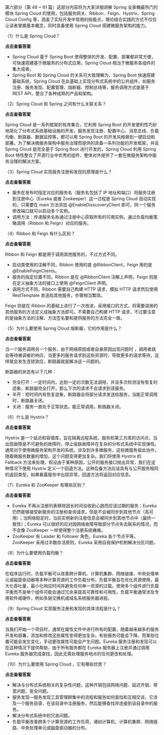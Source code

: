 第六部分（第 49 ~ 61 篇）这部分内容将为大家详细讲解 Spring 全家桶最热门的模块 Spring Cloud
的使用，包括服务网关、Ribbon、Feign、Hystrix、Spring Cloud Config
等，涵盖了实际开发中常用的技能点，理论结合实践的方式不仅仅让读者掌握基本概念，同时具备使用 Spring Cloud 搭建微服务架构的能力。

（1）什么是 Spring Cloud？

**点击查看答案**

  * Spring Cloud 基于 Spring Boot 使得整体的开发、配置、部署都非常方便，可快速搭建基于微服务的分布式应用，Spring Cloud 相当于微服务各组件的集大成者。
  * Spring Boot 和 Spring Cloud 的关系可大致理解为，Spring Boot 快速搭建基础系统，Spring Cloud 在此基础上实现分布式系统中的公共组件，如服务注册、服务发现、配置管理、熔断器、控制总线等，服务调用方式是基于 REST API，整合了各种成熟的产品和架构。

    

（2）Spring Cloud 和 Spring 之间有什么关联关系？

**点击查看答案**

Spring Cloud 是一系列框架的有序集合，它利用 Spring Boot
的开发便利性巧妙地简化了分布式系统基础设施的开发。服务发现注册、配置中心、消息总线、负载均衡、断路器、数据监控等，都可以用 Spring Boot
的开发风格做到一键启动和部署。为了解决微服务架构中服务治理而提供的具备一系列功能的开发框架，并且 Spring Cloud 是完全基于 Spring
Boot 进行开发的，Spring Cloud 利用 Spring Boot
特性整合了开源行业中优秀的组件，整体对外提供了一套在微服务架构中服务治理的解决方案。

    

（3）Spring Cloud 实现服务注册和发现的原理是什么？

**点击查看答案**

  * 服务在发布时指定对应的服务名（服务名包括了 IP 地址和端口）将服务注册到注册中心（Eureka 或者 Zookeeper）这一过程是 Spring Cloud 自动实现的，只需要在 main 方法添加 @EnableDisscoveryClient 即可，同一个服务修改端口就可以启动多个实例。
  * 调用方法：传递服务名称通过注册中心获取所有的可用实例，通过负载均衡策略调用（Ribbon 和 Feign）对应的服务。

    

（4）Ribbon 和 Feign 有什么区别？

**点击查看答案**

Ribbon 和 Feign 都是用于调用其他服务的，不过方式不同。

  * 启动类使用的注解不同，Ribbon 使用的是 @RibbonClient，Feign 用的是 @EnableFeignClients。
  * 服务的指定位置不同，Ribbon 是在 @RibbonClient 注解上声明，Feign 则是在定义抽象方法的接口上使用 @FeignClient 声明。
  * 调用方式不同，Ribbon 需要自己构建 HTTP 请求，模拟 HTTP 请求然后使用 RestTemplate 发送给其他服务，步骤相当繁琐。

Feign 则是在 Ribbon 的基础上进行了一次改进，采用接口的方式，将需要调用的其他服务的方法定义成抽象方法即可。不需要自己构建 HTTP
请求，不过要注意的是抽象方法的注解、方法签名要和提供服务的方法完全一致。

    

（5）为什么要使用 Spring Cloud 熔断器，它的作用是什么？

**点击查看答案**

当一个服务调用另一个服务，由于网络原因或者自身原因出现问题时
，调用者就会等待被调者的响应，当更多的服务请求到这些资源时，导致更多的请求等待，这样就会发生连锁效应，断路器就是解决这一问题的。

断路器的状态有以下几种：

  * 完全打开：一定时间内，达到一定的次数无法调用，并且多次检测没有恢复的迹象，断路器完全打开，那么下次的请求不会请求到该服务。
  * 半开：短时间内有恢复迹象，断路器会将部分请求发送给服务，当能正常调用时，断路器关闭。
  * 关闭：服务一直处于正常状态，能正常调用，断路器关闭。

    

（6）什么是 Hystrix？

**点击查看答案**

Hystrix
是一个延迟和容错库，旨在隔离远程系统，服务和第三方库的访问点，当出现故障是不可避免的故障时，停止级联故障并在复杂的分布式系统中实现弹性。通常对于使用微服务架构开发的系统，涉及到许多微服务，这些微服务彼此协作，
随着微服务数量的增加，这个问题变得更加复杂。我们将使用 Hystrix 的 Fallback
方法来处理，假设由于某种原因，公开的服务接口抛出异常，我们在这种情况下使用 Hystrix
定义一个回退方法。这种后备方法应该具有与公开服务相同的返回类型，如果暴露服务中出现异常，回退方法将返回对应信息。

    

（7）Eureka 和 ZooKeeper 有哪些区别？

**点击查看答案**

  * Eureka 不再从注册列表移除因长时间没收到心跳而应该过期的服务；Eureka 仍然能够接受新服务的注册和查询请求，但是不会被同步到其他节点（高可用）；当网络稳定时，当前实例新的注册信息会被同步到其他节点中（最终一致性）；Eureka 可以很好的应对因网络故障导致部分节点失去联系的情况，而不会像 ZooKeeper 一样使得整个注册系统瘫痪。
  * ZooKeeper 有 Leader 和 Follower 角色，Eureka 各个节点平等。ZooKeeper 采用过半数存活原则，Eureka 采用自我保护机制解决分区问题。

    

（8）为什么要使用负载均衡？

**点击查看答案**

在程序运行时，负载平衡可以改善跨计算机、计算机集群、网络链接、中央处理单元或磁盘驱动器等多种计算资源的工作负载分布。负载平衡旨在优化资源使用，最大化吞吐量，最小化响应时间并避免任何单一资源的过载。使用多个组件进行负载平衡而不是单个组件可能会通过冗余来提高可靠性和可用性，负载平衡通常涉及专用软件或硬件，例如多层交换机或域名系统服务器进程。

    

（9）Spring Cloud 实现服务注册和发现的具体流程是什么？

**点击查看答案**

当我们开始一个项目时，通常在属性文件中进行所有的配置，随着越来越多的服务开发和部署，添加和修改这些属性变得更加复杂。有些服务可能会下降，而某些位置可能会发生变化，手动更改属性可能会产生问题。Eureka
服务注册和发现可以在这种情况下提供帮助，由于所有服务都在 Eureka 服务器上注册并通过调用 Eureka
服务器完成查找，因此无需处理服务地点的任何更改和处理。

    

（10）为什么要使用 Spring Cloud ，它有哪些优势？

**点击查看答案**

  * 解决与分布式系统相关的复杂性问题，这种开销包括网络问题、延迟开销、带宽问题、安全问题。
  * 服务发现—服务发现工具管理群集中的流程和服务如何查找和互相交谈，它涉及一个服务目录，在该目录中注册服务，然后能够查找并连接到该目录中的服务。
  * 解决分布式系统中的冗余问题。
  * 负载平衡改善跨多个计算资源的工作负荷，诸如计算机、计算机集群、网络链路、中央处理单元或磁盘驱动器的分布。

    

